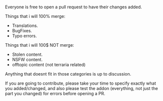 Everyone is free to open a pull request to have their changes added.

Things that i will 100% merge:
- Translations.
- BugFixes.
- Typo errors.

Things that i will 100$ NOT merge:
- Stolen content.
- NSFW content.
- offtopic content (not terraria related)

Anything that doesnt fit in those categories is up to discussion.

If you are going to contribute, please take your time to specify exactly what you added/changed, and also please test the addon (everything, not just the part you changed) for errors before opening a PR.
